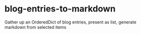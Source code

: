 # blog-entries-to-markdown
Gather up an OrderedDict of blog entries, present as list, generate markdown from selected items
